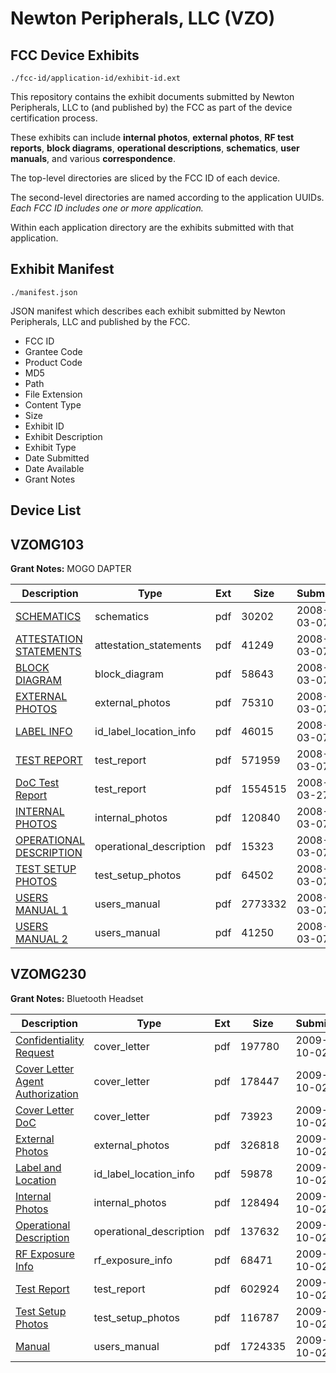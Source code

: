 # Newton Peripherals, LLC (VZO)
## FCC Device Exhibits

```
./fcc-id/application-id/exhibit-id.ext
```

This repository contains the exhibit documents submitted by Newton Peripherals, LLC to (and published by) the FCC as part of the device certification process.

These exhibits can include **internal photos**, **external photos**, **RF test reports**, **block diagrams**, **operational descriptions**, **schematics**, **user manuals**, and various **correspondence**.

The top-level directories are sliced by the FCC ID of each device.

The second-level directories are named according to the application UUIDs. *Each FCC ID includes one or more application.*

Within each application directory are the exhibits submitted with that application. 

## Exhibit Manifest

```
./manifest.json
```

JSON manifest which describes each exhibit submitted by Newton Peripherals, LLC and published by the FCC.

- FCC ID
- Grantee Code
- Product Code
- MD5
- Path
- File Extension
- Content Type
- Size
- Exhibit ID
- Exhibit Description
- Exhibit Type
- Date Submitted
- Date Available
- Grant Notes

## Device List
## VZOMG103
**Grant Notes:** MOGO DAPTER

| Description | Type | Ext | Size | Submitted | Available |
| ----------- | ---- | --- | ---- | --------- | --------- |
| [SCHEMATICS](VZOMG103/590a8dbc236a043cb4cc2f4d76203480/911208.pdf) | schematics | pdf | 30202 | 2008-03-07 | 2008-03-07 |
| [ATTESTATION STATEMENTS](VZOMG103/590a8dbc236a043cb4cc2f4d76203480/911202.pdf) | attestation_statements | pdf | 41249 | 2008-03-07 | 2008-03-07 |
| [BLOCK DIAGRAM](VZOMG103/590a8dbc236a043cb4cc2f4d76203480/911203.pdf) | block_diagram | pdf | 58643 | 2008-03-07 | 2008-03-07 |
| [EXTERNAL PHOTOS](VZOMG103/590a8dbc236a043cb4cc2f4d76203480/911204.pdf) | external_photos | pdf | 75310 | 2008-03-07 | 2008-03-07 |
| [LABEL INFO](VZOMG103/590a8dbc236a043cb4cc2f4d76203480/911205.pdf) | id_label_location_info | pdf | 46015 | 2008-03-07 | 2008-03-07 |
| [TEST REPORT](VZOMG103/590a8dbc236a043cb4cc2f4d76203480/911209.pdf) | test_report | pdf | 571959 | 2008-03-07 | 2008-03-07 |
| [DoC Test Report](VZOMG103/590a8dbc236a043cb4cc2f4d76203480/920349.pdf) | test_report | pdf | 1554515 | 2008-03-27 | 2008-03-07 |
| [INTERNAL PHOTOS](VZOMG103/590a8dbc236a043cb4cc2f4d76203480/911206.pdf) | internal_photos | pdf | 120840 | 2008-03-07 | 2008-03-07 |
| [OPERATIONAL DESCRIPTION](VZOMG103/590a8dbc236a043cb4cc2f4d76203480/911207.pdf) | operational_description | pdf | 15323 | 2008-03-07 | 2008-03-07 |
| [TEST SETUP PHOTOS](VZOMG103/590a8dbc236a043cb4cc2f4d76203480/911210.pdf) | test_setup_photos | pdf | 64502 | 2008-03-07 | 2008-03-07 |
| [USERS MANUAL 1](VZOMG103/590a8dbc236a043cb4cc2f4d76203480/911211.pdf) | users_manual | pdf | 2773332 | 2008-03-07 | 2008-03-07 |
| [USERS MANUAL 2](VZOMG103/590a8dbc236a043cb4cc2f4d76203480/911212.pdf) | users_manual | pdf | 41250 | 2008-03-07 | 2008-03-07 |
## VZOMG230
**Grant Notes:** Bluetooth Headset

| Description | Type | Ext | Size | Submitted | Available |
| ----------- | ---- | --- | ---- | --------- | --------- |
| [Confidentiality Request](VZOMG230/ee5fd7543ac62a7b623a4d74572b827e/1179587.pdf) | cover_letter | pdf | 197780 | 2009-10-02 | 2009-10-05 |
| [Cover Letter Agent Authorization](VZOMG230/ee5fd7543ac62a7b623a4d74572b827e/1179588.pdf) | cover_letter | pdf | 178447 | 2009-10-02 | 2009-10-05 |
| [Cover Letter DoC](VZOMG230/ee5fd7543ac62a7b623a4d74572b827e/1179589.pdf) | cover_letter | pdf | 73923 | 2009-10-02 | 2009-10-05 |
| [External Photos](VZOMG230/ee5fd7543ac62a7b623a4d74572b827e/1179578.pdf) | external_photos | pdf | 326818 | 2009-10-02 | 2009-10-05 |
| [Label and Location](VZOMG230/ee5fd7543ac62a7b623a4d74572b827e/1179579.pdf) | id_label_location_info | pdf | 59878 | 2009-10-02 | 2009-10-05 |
| [Internal Photos](VZOMG230/ee5fd7543ac62a7b623a4d74572b827e/1179580.pdf) | internal_photos | pdf | 128494 | 2009-10-02 | 2009-10-05 |
| [Operational Description](VZOMG230/ee5fd7543ac62a7b623a4d74572b827e/1179581.pdf) | operational_description | pdf | 137632 | 2009-10-02 | 2009-10-05 |
| [RF Exposure Info](VZOMG230/ee5fd7543ac62a7b623a4d74572b827e/1179586.pdf) | rf_exposure_info | pdf | 68471 | 2009-10-02 | 2009-10-05 |
| [Test Report](VZOMG230/ee5fd7543ac62a7b623a4d74572b827e/1179583.pdf) | test_report | pdf | 602924 | 2009-10-02 | 2009-10-05 |
| [Test Setup Photos](VZOMG230/ee5fd7543ac62a7b623a4d74572b827e/1179584.pdf) | test_setup_photos | pdf | 116787 | 2009-10-02 | 2009-10-05 |
| [Manual](VZOMG230/ee5fd7543ac62a7b623a4d74572b827e/1179585.pdf) | users_manual | pdf | 1724335 | 2009-10-02 | 2009-10-05 |
